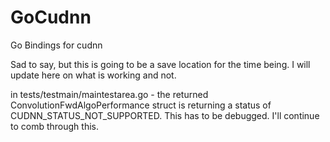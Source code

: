 # GoCudnn
Go Bindings for cudnn


Sad to say, but this is going to be a save location for the time being.  I will update here on what is working and not. 

in tests/testmain/maintestarea.go - the returned ConvolutionFwdAlgoPerformance struct is returning a status of CUDNN_STATUS_NOT_SUPPORTED. This has to be debugged. I'll continue to comb through this.